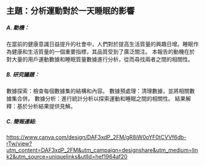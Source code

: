 ## 主題：分析運動對於一天睡眠的影響

##### A. 動機：
在當前的健康意識日益提升的社會中，人們對於提高生活質量的興趣日增。睡眠作為健康和生活質量的一個重要指標，其品質受到了廣泛關注。
本報告的動機在於對大量的用戶運動數據和睡眠質量數據進行分析，從而尋找兩者之間的相關性。


##### B. 研究議題：
數據探索：檢查每個數據集的結構和內容。
數據預處理：清理數據，並將相關數據集合併。
數據分析：進行統計分析以探索運動和睡眠之間的相關性。
結果解釋：基於分析結果提供見解。


##### C. 簡報連結:
https://www.canva.com/design/DAF3xdP_2FM/gR8iW0oYF0tCVVf6db-rTw/view?utm_content=DAF3xdP_2FM&utm_campaign=designshare&utm_medium=link2&utm_source=uniquelinks&utlId=hef1964af20
